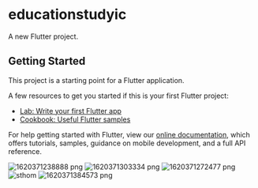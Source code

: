 # educationstudyic

A new Flutter project.

## Getting Started

This project is a starting point for a Flutter application.

A few resources to get you started if this is your first Flutter project:

- [Lab: Write your first Flutter app](https://flutter.dev/docs/get-started/codelab)
- [Cookbook: Useful Flutter samples](https://flutter.dev/docs/cookbook)

For help getting started with Flutter, view our
[online documentation](https://flutter.dev/docs), which offers tutorials,
samples, guidance on mobile development, and a full API reference.


![1620371238888 png](https://user-images.githubusercontent.com/61879886/126041560-efd125aa-6911-4634-8e8a-d312070029a0.jpg)
![1620371303334 png](https://user-images.githubusercontent.com/61879886/126041563-3c344572-c5a7-47c4-9c74-6fc7b34de794.jpg)
![1620371272477 png](https://user-images.githubusercontent.com/61879886/126041565-dd1cafff-bb28-4674-a71b-91d4ed0b438e.jpg)
![sthom](https://user-images.githubusercontent.com/61879886/126041570-ff494ba0-bb4b-4ee3-b5ef-66710a23c713.jpg)
![1620371384573 png](https://user-images.githubusercontent.com/61879886/126041584-24d93e43-c702-4ac9-86fa-520c5fed3382.jpg)
